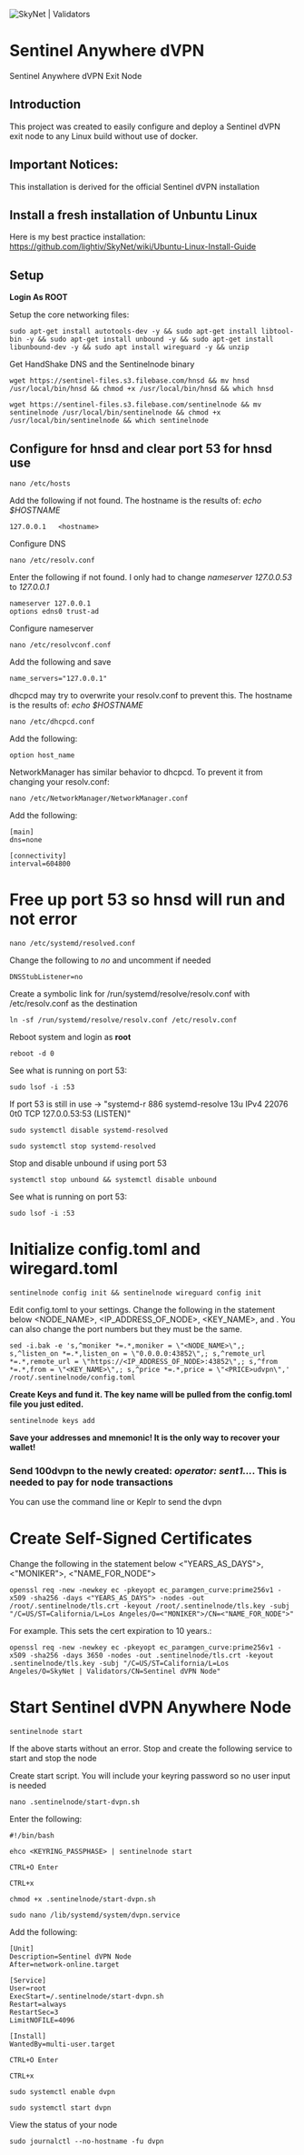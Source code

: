 ![SkyNet | Validators](https://skynet-images.s3.filebase.com/SkyNet%20Validators%20Logo%20-%20White.png)
# Sentinel Anywhere dVPN
Sentinel Anywhere dVPN Exit Node

## Introduction

This project was created to easily configure and deploy a Sentinel dVPN exit node to any Linux build without use of docker.

## Important Notices:

This installation is derived for the official Sentinel dVPN installation

## Install a fresh installation of Unbuntu Linux

Here is my best practice installation: https://github.com/lightiv/SkyNet/wiki/Ubuntu-Linux-Install-Guide

## Setup

**Login As ROOT**

Setup the core networking files:
```
sudo apt-get install autotools-dev -y && sudo apt-get install libtool-bin -y && sudo apt-get install unbound -y && sudo apt-get install libunbound-dev -y && sudo apt install wireguard -y && unzip
```
Get HandShake DNS and the Sentinelnode binary
```
wget https://sentinel-files.s3.filebase.com/hnsd && mv hnsd /usr/local/bin/hnsd && chmod +x /usr/local/bin/hnsd && which hnsd
```
```
wget https://sentinel-files.s3.filebase.com/sentinelnode && mv sentinelnode /usr/local/bin/sentinelnode && chmod +x /usr/local/bin/sentinelnode && which sentinelnode
```
## Configure for hnsd and clear port 53 for hnsd use
```
nano /etc/hosts
```
Add the following if not found.  The hostname is the results of: *echo $HOSTNAME*
```
127.0.0.1	<hostname>
```
Configure DNS
```
nano /etc/resolv.conf
```
Enter the following if not found.  I only had to change *nameserver 127.0.0.53* to *127.0.0.1*
```
nameserver 127.0.0.1
options edns0 trust-ad
```
Configure nameserver
```
nano /etc/resolvconf.conf
```
Add the following and save
```
name_servers="127.0.0.1"
```
dhcpcd may try to overwrite your resolv.conf to prevent this. The hostname is the results of: *echo $HOSTNAME*
```
nano /etc/dhcpcd.conf
```
Add the following:
```
option host_name
```
NetworkManager has similar behavior to dhcpcd. To prevent it from changing your resolv.conf:
```
nano /etc/NetworkManager/NetworkManager.conf
```
Add the following:
```
[main]
dns=none

[connectivity]
interval=604800
```
# Free up port 53 so hnsd will run and not error
```
nano /etc/systemd/resolved.conf
```
Change the following to *no* and uncomment if needed
```
DNSStubListener=no
```
Create a symbolic link for /run/systemd/resolve/resolv.conf with /etc/resolv.conf as the destination
```
ln -sf /run/systemd/resolve/resolv.conf /etc/resolv.conf
```
Reboot system and login as **root**
```
reboot -d 0
```
See what is running on port 53:
```
sudo lsof -i :53
```
If port 53 is still in use -> "systemd-r     886 systemd-resolve   13u  IPv4     22076      0t0  TCP 127.0.0.53:53 (LISTEN)"
```
sudo systemctl disable systemd-resolved
```
```
sudo systemctl stop systemd-resolved
```
Stop and disable unbound if using port 53
```
systemctl stop unbound && systemctl disable unbound
```
See what is running on port 53:
```
sudo lsof -i :53
```
# Initialize config.toml and wiregard.toml

```
sentinelnode config init && sentinelnode wireguard config init
```
Edit config.toml to your settings. Change the following in the statement below <NODE_NAME>, <IP_ADDRESS_OF_NODE>, <KEY_NAME>, and <PRICE>.  You can also change the port numbers but they must be the same.
```
sed -i.bak -e 's,^moniker *=.*,moniker = \"<NODE_NAME>\",; s,^listen_on *=.*,listen_on = \"0.0.0.0:43852\",; s,^remote_url *=.*,remote_url = \"https://<IP_ADDRESS_OF_NODE>:43852\",; s,^from *=.*,from = \"<KEY_NAME>\",; s,^price *=.*,price = \"<PRICE>udvpn\",' /root/.sentinelnode/config.toml
```
**Create Keys and fund it.  The key name will be pulled from the config.toml file you just edited.**
```
sentinelnode keys add
```
**Save your addresses and mnemonic!  It is the only way to recover your wallet!**
### Send 100dvpn to the newly created: _operator: sent1..._.  This is needed to pay for node transactions
You can use the command line or Keplr to send the dvpn

# Create Self-Signed Certificates

Change the following in the statement below <"YEARS_AS_DAYS">, <"MONIKER">, <"NAME_FOR_NODE">
```
openssl req -new -newkey ec -pkeyopt ec_paramgen_curve:prime256v1 -x509 -sha256 -days <"YEARS_AS_DAYS"> -nodes -out /root/.sentinelnode/tls.crt -keyout /root/.sentinelnode/tls.key -subj "/C=US/ST=California/L=Los Angeles/O=<"MONIKER">/CN=<"NAME_FOR_NODE">"
```
For example.  This sets the cert expiration to 10 years.:
```
openssl req -new -newkey ec -pkeyopt ec_paramgen_curve:prime256v1 -x509 -sha256 -days 3650 -nodes -out .sentinelnode/tls.crt -keyout .sentinelnode/tls.key -subj "/C=US/ST=California/L=Los Angeles/O=SkyNet | Validators/CN=Sentinel dVPN Node"
```

# Start Sentinel dVPN Anywhere Node
```
sentinelnode start
```
If the above starts without an error.  Stop and create the following service to start and stop the node

Create start script.  You will include your keyring password so no user input is needed
```
nano .sentinelnode/start-dvpn.sh
```
Enter the following:
```
#!/bin/bash

ehco <KEYRING_PASSPHASE> | sentinelnode start
```
```
CTRL+O Enter
```
```
CTRL+x
```
```
chmod +x .sentinelnode/start-dvpn.sh
```
```
sudo nano /lib/systemd/system/dvpn.service
```
Add the following:
```
[Unit]
Description=Sentinel dVPN Node
After=network-online.target

[Service]
User=root
ExecStart=/.sentinelnode/start-dvpn.sh
Restart=always
RestartSec=3
LimitNOFILE=4096

[Install]
WantedBy=multi-user.target
```
```
CTRL+O Enter
```
```
CTRL+x
```
```
sudo systemctl enable dvpn
```
```
sudo systemctl start dvpn
```
View the status of your node
```
sudo journalctl --no-hostname -fu dvpn
```
